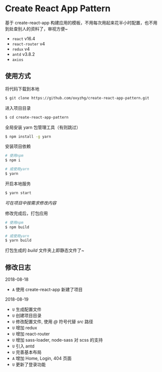 # Create React App Pattern 

基于 create-react-app 构建应用的模板，不用每次用起来花半小时配置，也不用到处查别人的资料了，审视方便~

- `react` v16.4
- `react-router` v4
- `redux` v4
- `antd` v3.8.2
- `axios`

## 使用方式

将代码下载到本地

```bash
$ git clone https://github.com/oxyzhg/create-react-app-pattern.git
```

进入项目目录

```bash
$ cd create-react-app-pattern
```

全局安装 yarn 包管理工具（有则跳过）

```bash
$ npm install -g yarn
```

安装项目依赖

```bash
# 使用npm
$ npm i

# 或使用yarn
$ yarn
```

开启本地服务

```bash
$ yarn start
```

*可在项目中按需求修改内容*

修改完成后，打包应用

```bash
# 使用npm
$ npm build

# 或使用yarn
$ yarn build
```

打包生成的 *build* 文件夹上即静态文件了~

## 修改日志

2018-08-18

- `A` 使用 create-react-app 新建了项目

2018-08-19

- `U` 生成配置文件
- `U` 创建项目目录
- `U` 修改配置文件, 使用 *@* 符号代替 *src* 路径
- `U` 增加 redux
- `U` 增加 react-router
- `U` 增加 sass-loader, node-sass 对 scss 的支持
- `U` 引入 antd
- `U` 完善基本布局
- `A` 增加 Home, Login, 404 页面
- `U` 更新了登录功能
